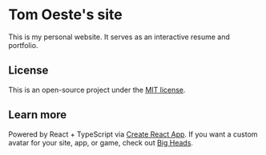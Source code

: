# Tom Oeste's site

This is my personal website. It serves as an interactive resume and portfolio. 

## License

This is an open-source project under the [MIT license](LICENSE.TXT).

## Learn more

Powered by React + TypeScript via [Create React App](https://github.com/facebook/create-react-app). If you want a custom avatar for your site, app, or game, check out [Big Heads](https://bigheads.io/).
